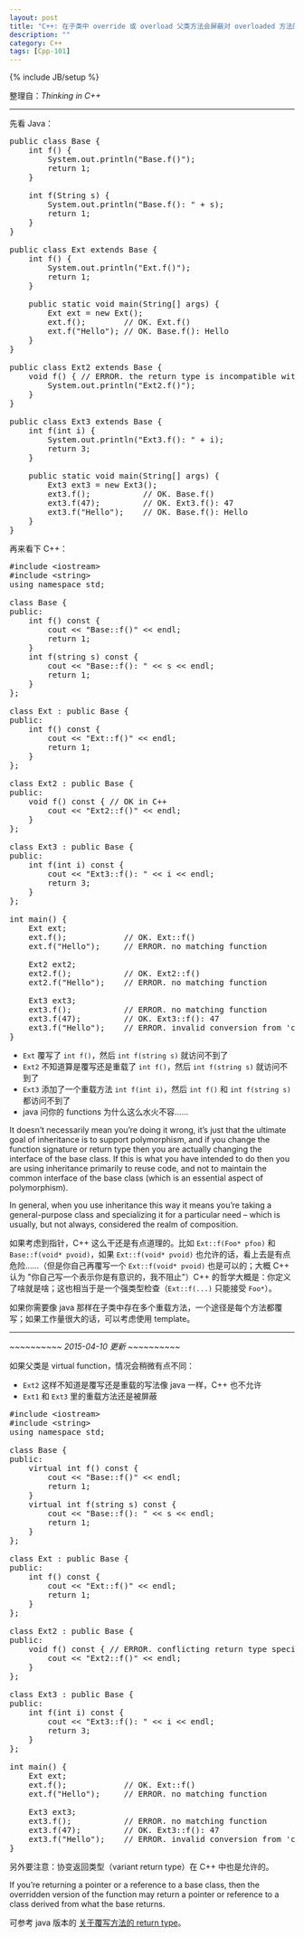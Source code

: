 ```yaml
---
layout: post
title: "C++: 在子类中 override 或 overload 父类方法会屏蔽对 overloaded 方法的访问. This is different from Java!"
description: ""
category: C++
tags: [Cpp-101]
---
```

{% include JB/setup %}

整理自：_Thinking in C++_

-----

先看 Java：

<pre class="prettyprint linenums">
public class Base {
	int f() {
		System.out.println("Base.f()");
		return 1;
	}
	
	int f(String s) {
		System.out.println("Base.f(): " + s);
		return 1;
	}
}

public class Ext extends Base {
	int f() {
		System.out.println("Ext.f()");
		return 1;
	}
	
	public static void main(String[] args) {
		Ext ext = new Ext();
		ext.f();		// OK. Ext.f()
		ext.f("Hello");	// OK. Base.f(): Hello
	}
}

public class Ext2 extends Base {
	void f() { // ERROR. the return type is incompatible with Base.f()
		System.out.println("Ext2.f()");
	}
}

public class Ext3 extends Base {
	int f(int i) {
		System.out.println("Ext3.f(): " + i);
		return 3;
	}
	
	public static void main(String[] args) {
		Ext3 ext3 = new Ext3();
		ext3.f();			// OK. Base.f()
		ext3.f(47);			// OK. Ext3.f(): 47
		ext3.f("Hello");	// OK. Base.f(): Hello
	}
}
</pre>

再来看下 C++：

<pre class="prettyprint linenums">
#include &lt;iostream&gt;
#include &lt;string&gt;
using namespace std;

class Base {
public:
    int f() const {
        cout &lt;&lt; "Base::f()" &lt;&lt; endl;
        return 1;
    }
    int f(string s) const {
    	cout &lt;&lt; "Base::f(): " &lt;&lt; s &lt;&lt; endl;
        return 1;
    }
};

class Ext : public Base {
public:
    int f() const {
        cout &lt;&lt; "Ext::f()" &lt;&lt; endl;
        return 1;
    }
};

class Ext2 : public Base {
public:
    void f() const { // OK in C++
        cout &lt;&lt; "Ext2::f()" &lt;&lt; endl;
    }
};

class Ext3 : public Base {
public:
    int f(int i) const {
        cout &lt;&lt; "Ext3::f(): " &lt;&lt; i &lt;&lt; endl; 
        return 3;
    }
};

int main() {   
    Ext ext;
    ext.f(); 			// OK. Ext::f()
	ext.f("Hello"); 	// ERROR. no matching function
   
    Ext2 ext2;
	ext2.f(); 			// OK. Ext2::f()
	ext2.f("Hello"); 	// ERROR. no matching function
    
	Ext3 ext3;
	ext3.f(); 			// ERROR. no matching function
    ext3.f(47); 		// OK. Ext3::f(): 47
    ext3.f("Hello"); 	// ERROR. invalid conversion from 'const char*' to 'int'
}
</pre>

- `Ext` 覆写了 `int f()`，然后 `int f(string s)` 就访问不到了
- `Ext2` 不知道算是覆写还是重载了 `int f()`，然后 `int f(string s)` 就访问不到了
- `Ext3` 添加了一个重载方法 `int f(int i)`，然后 `int f()` 和 `int f(string s)` 都访问不到了
- java 问你的 functions 为什么这么水火不容……

It doesn’t necessarily mean you’re doing it wrong, it’s just that the ultimate goal of inheritance is to support polymorphism, and if you change the function signature or return type then you are actually changing the interface of the base class. If this is what you have intended to do then you are using inheritance primarily to reuse code, and not to maintain the common interface of the base class (which is an essential aspect of polymorphism). 

In general, when you use inheritance this way it means you’re taking a general-purpose class and specializing it for a particular need – which is usually, but not always, considered the realm of composition.

如果考虑到指针，C++ 这么干还是有点道理的。比如 `Ext::f(Foo* pfoo)` 和 `Base::f(void* pvoid)`，如果 `Ext::f(void* pvoid)` 也允许的话，看上去是有点危险……（但是你自己再覆写一个 `Ext::f(void* pvoid)` 也是可以的；大概 C++ 认为 "你自己写一个表示你是有意识的，我不阻止"）C++ 的哲学大概是：你定义了啥就是啥；这也相当于是一个强类型检查（`Ext::f(...)` 只能接受 `Foo*`）。

如果你需要像 java 那样在子类中存在多个重载方法，一个途径是每个方法都覆写；如果工作量很大的话，可以考虑使用 template。

-----

_~~~~~~~~~~ 2015-04-10 更新 ~~~~~~~~~~_

如果父类是 virtual function，情况会稍微有点不同：

- `Ext2` 这样不知道是覆写还是重载的写法像 java 一样，C++ 也不允许
- `Ext1` 和 `Ext3` 里的重载方法还是被屏蔽

<pre class="prettyprint linenums">
#include &lt;iostream&gt;
#include &lt;string&gt;
using namespace std;
 
class Base {
public:
    virtual int f() const {
        cout &lt;&lt; "Base::f()" &lt;&lt; endl;
        return 1;
    }
    virtual int f(string s) const {
        cout &lt;&lt; "Base::f(): " &lt;&lt; s &lt;&lt; endl;
        return 1;
    }
};
 
class Ext : public Base {
public:
    int f() const {
        cout &lt;&lt; "Ext::f()" &lt;&lt; endl;
        return 1;
    }
};
 
class Ext2 : public Base {
public:
    void f() const { // ERROR. conflicting return type specified for 'virtual void Ext2::f() const'
        cout &lt;&lt; "Ext2::f()" &lt;&lt; endl;
    }
};
 
class Ext3 : public Base {
public:
    int f(int i) const {
        cout &lt;&lt; "Ext3::f(): " &lt;&lt; i &lt;&lt; endl; 
        return 3;
    }
};
 
int main() {   
    Ext ext;
    ext.f();            // OK. Ext::f()
    ext.f("Hello");     // ERROR. no matching function
    
    Ext3 ext3;
    ext3.f();           // ERROR. no matching function
    ext3.f(47);         // OK. Ext3::f(): 47
    ext3.f("Hello");    // ERROR. invalid conversion from 'const char*' to 'int'
}
</pre>

另外要注意：协变返回类型（variant return type）在 C++ 中也是允许的。

If you’re returning a pointer or a reference to a base class, then the overridden version of the function may return a pointer or reference to a class derived from what the base returns.

可参考 java 版本的 [关于覆写方法的 return type](/java/2009/03/27/return-type-of-overridden-method/)。